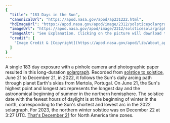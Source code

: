 ```yaml
---
{
  "title": "183 Days in the Sun",
  "canonicalUrl": "https://apod.nasa.gov/apod/ap231222.html",
  "hdImageUrl": "https://apod.nasa.gov/apod/image/2312/solsticesolargraphy.jpg",
  "imageUrl": "https://apod.nasa.gov/apod/image/2312/solsticesolargraphy1024.jpg",
  "imageAlt": "See Explanation. Clicking on the picture will download the highest resolution version available.",
  "credit": [
    "Image Credit & [Copyright](https://apod.nasa.gov/apod/lib/about_apod.html#srapply): José Zarcos Palma"
  ]
}
---
```


A single 183 day exposure with a pinhole camera and photographic paper resulted in this long-duration [solargraph](https://www.nightwise.org/solargraphs). Recorded from [solstice to solstice](https://svs.gsfc.nasa.gov/14366/), June 21 to December 21, in 2022, it follows the Sun's daily arcing path through planet Earth's skies from Mertola, Portugal. On June 21, the Sun's highest point and longest arc represents the longest day and the astronomical beginning of summer in the northern hemisphere. The solstice date with the fewest hours of daylight is at the beginning of winter in the north, corresponding to the Sun's shortest and lowest arc in the 2022 solargraph. For 2023, the northern winter solstice was on December 22 at 3:27 UTC. [That's December 21](https://earthsky.org/astronomy-essentials/everything-you-need-to-know-december-solstice/) for North America time zones.
